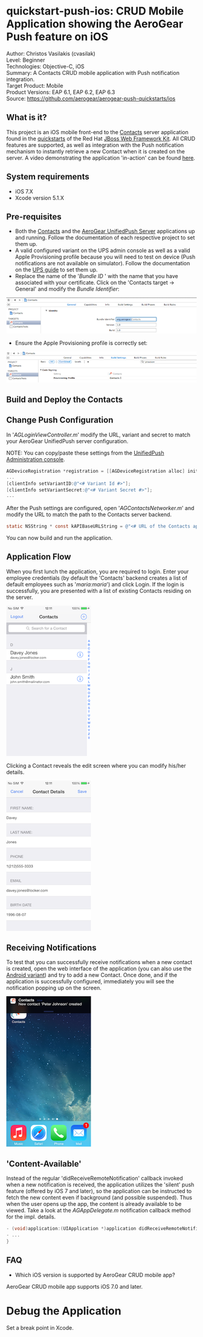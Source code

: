 quickstart-push-ios: CRUD Mobile Application showing the AeroGear Push feature on iOS 
==========================================================================================
Author: Christos Vasilakis (cvasilak)  
Level: Beginner  
Technologies: Objective-C, iOS  
Summary: A Contacts CRUD mobile application with Push notification integration.  
Target Product: Mobile  
Product Versions: EAP 6.1, EAP 6.2, EAP 6.3  
Source: https://github.com/aerogear/aerogear-push-quickstarts/ios

What is it?
-----------

This project is an iOS mobile front-end to the [Contacts](https://github.com/jboss-developer/jboss-wfk-quickstarts/contacts-mobile-picketlink-secured) server application found in the [quickstarts](https://github.com/jboss-developer/jboss-wfk-quickstarts) of the Red Hat [JBoss Web Framework Kit](http://www.jboss.org/jdf/). All CRUD features are supported, as well as integration with the Push notification mechanism to instantly retrieve a new Contact when it is created on the server. A video demonstrating the application 'in-action' can be found [here](https://vimeo.com/96095487). 

System requirements
-------------------
- iOS 7.X
- Xcode version 5.1.X


Pre-requisites
---------

* Both the [Contacts](https://github.com/jboss-developer/jboss-wfk-quickstarts/contacts-mobile-picketlink-secured) and the [AeroGear UnifiedPush Server](https://github.com/aerogear/aerogear-unifiedpush-server/tree/0.10.x) applications up and running. Follow the documentation of each respective project to set them up.
* A valid configured variant on the UPS admin console as well as a valid Apple Provisioning profile because you will need to test on device (Push notifications are not available on simulator). Follow the documentation on the [UPS guide](http://aerogear.org/docs/guides/aerogear-push-ios/) to set them up.
* Replace the name of the '_Bundle ID_ ' with the name that you have associated with your certificate. 
Click on the 'Contacts target -> General' and modify the _Bundle Identifier_:

![change contacts bundle](doc/change-contacts-bundle.png)

* Ensure the Apple Provisioning profile is correctly set:

![change provisioning profile](doc/change-provisioning-profile.png)


Build and Deploy the Contacts
-------------------------------

## Change Push Configuration

In '_AGLoginViewController.m_' modify the URL, variant and secret to match your AeroGear UnifiedPush server configuration. 

NOTE:
You can copy/paste these settings from the [UnifiedPush Administration console](http://aerogear.org/docs/guides/AdminConsoleGuide/).

```objective-c
AGDeviceRegistration *registration = [[AGDeviceRegistration alloc] initWithServerURL:[NSURL URLWithString:@"<# URL of the running AeroGear UnifiedPush Server #>"]];
...
[clientInfo setVariantID:@"<# Variant Id #>"];
[clientInfo setVariantSecret:@"<# Variant Secret #>"];
---
```

After the Push settings are configured, open '_AGContactsNetworker.m_' and modify the URL to match the path to the Contacts server backend.

```objective-c
static NSString * const kAPIBaseURLString = @"<# URL of the Contacts application backend #>";
```

You can now build and run the application.


Application Flow
----------------------

When you first lunch the application, you are required to login. Enter your employee credentials (by default the 'Contacts' backend creates a list of default employees such as '_maria:maria_') and click Login. If the login is successfully, you are presented with a list of existing Contacts residing on the server. 

![contacts list home screen](doc/contacts-list.png)

Clicking a Contact reveals the edit screen where you can modify his/her details.

![contact details](doc/contact-details.png)

Receiving Notifications
----------------------

To test that you can successfully receive notifications when a new contact is created, open the web interface of the application (you can also use the [Android variant](https://github.com/aerogear/aerogear-push-quickstarts/client/android)) and try to add a new Contact. Once done, and if the application is successfully configured, immediately you will see the notification popping up on the screen.

![contact details](doc/notification.png)

## 'Content-Available'

Instead of the regular 'didReceiveRemoteNotification' callback invoked when a new notification is received, the application utilizes the 'silent' push feature (offered by iOS 7 and later), so the application can be instructed to fetch the new content even if background (and possible suspended). Thus when the user opens up the app, the content is already available to be viewed. Take a look at the _AGAppDelegate.m_ notification callback method for the impl. details.

```objective-c
- (void)application:(UIApplication *)application didReceiveRemoteNotification:(NSDictionary *)userInfo fetchCompletionHandler:(void (^)(UIBackgroundFetchResult))completionHandler {
- ...
}
```


FAQ
---

* Which iOS version is supported by AeroGear CRUD mobile app?

AeroGear CRUD mobile app supports iOS 7.0 and later.


Debug the Application
=====================

Set a break point in Xcode.
